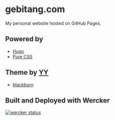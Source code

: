 # gebitang.com

My personal website hosted on GitHub Pages.

## Powered by
- [Hugo](//gohugo.io/)
- [Pure CSS](//purecss.io/)

## Theme by [YY](https://github.com/yoshiharuyamashita)
- [blackburn](https://themes.gohugo.io/theme/blackburn/)

## Built and Deployed with Wercker

[![wercker status](https://app.wercker.com/status/e0d626037da0e4c7f1bee4dcdda350e5/m/master "wercker status")](https://app.wercker.com/project/byKey/e0d626037da0e4c7f1bee4dcdda350e5)
